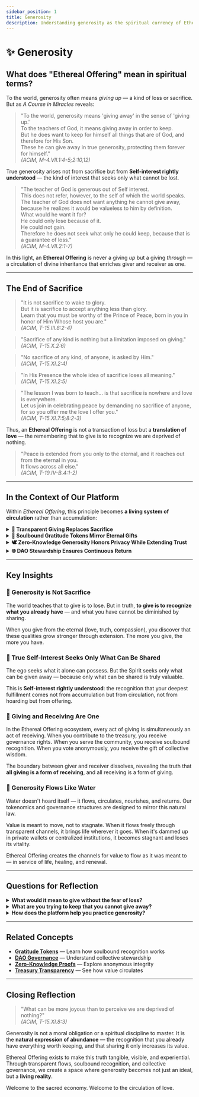 ```yaml
---
sidebar_position: 1
title: Generosity
description: Understanding generosity as the spiritual currency of Ethereal Offering
---
```


# ✨ Generosity

## What does "Ethereal Offering" mean in spiritual terms?

To the world, generosity often means *giving up* — a kind of loss or sacrifice.  
But as *A Course in Miracles* reveals:

> "To the world, generosity means 'giving away' in the sense of 'giving up.'  
> To the teachers of God, it means giving away in order to keep.  
> But he does want to keep for himself all things that are of God, and therefore for His Son.  
> These he can give away in true generosity, protecting them forever for himself."  
> *(ACIM, M-4.VII.1:4-5;2:10,12)*

True generosity arises not from sacrifice but from **Self-interest rightly understood** — the kind of interest that seeks only what cannot be lost.

> "The teacher of God is generous out of Self interest.  
> This does not refer, however, to the self of which the world speaks.  
> The teacher of God does not want anything he cannot give away, because he realizes it would be valueless to him by definition.  
> What would he want it for?  
> He could only lose because of it.  
> He could not gain.  
> Therefore he does not seek what only he could keep, because that is a guarantee of loss."  
> *(ACIM, M-4.VII.2:1-7)*

In this light, an **Ethereal Offering** is never a giving *up* but a giving *through* — a circulation of divine inheritance that enriches giver and receiver as one.

---

## The End of Sacrifice

> "It is not sacrifice to wake to glory.  
> But it is sacrifice to accept anything less than glory.  
> Learn that you must be worthy of the Prince of Peace, born in you in honor of Him Whose host you are."  
> *(ACIM, T-15.III.8:2-4)*

> "Sacrifice of any kind is nothing but a limitation imposed on giving."  
> *(ACIM, T-15.X.2:6)*

> "No sacrifice of any kind, of anyone, is asked by Him."  
> *(ACIM, T-15.XI.2:4)*

> "In His Presence the whole idea of sacrifice loses all meaning."  
> *(ACIM, T-15.XI.2:5)*

> "The lesson I was born to teach… is that sacrifice is nowhere and love is everywhere.  
> Let us join in celebrating peace by demanding no sacrifice of anyone, for so you offer me the love I offer you."  
> *(ACIM, T-15.XI.7:5;8:2-3)*

Thus, an **Ethereal Offering** is not a transaction of loss but a **translation of love** — the remembering that to give is to recognize we are deprived of nothing.

> "Peace is extended from you only to the eternal, and it reaches out from the eternal in you.  
> It flows across all else."  
> *(ACIM, T-19.IV-B.4:1-2)*

---

## In the Context of Our Platform

Within *Ethereal Offering*, this principle becomes **a living system of circulation** rather than accumulation:

<details>
<summary><strong>💎 Transparent Giving Replaces Sacrifice</strong></summary>

Every contribution to the Ethereal Offering ecosystem is tracked transparently on-chain, ensuring that what is given flows visibly through the network. This transparency transforms giving from an act of blind faith into a witnessed circulation of value.

When you can see where your offering goes and how it multiplies through the community, you realize you haven't lost anything — you've set something in motion that returns to you in countless forms.

</details>

<details>
<summary><strong>🔐 Soulbound Gratitude Tokens Mirror Eternal Gifts</strong></summary>

Our Gratitude Tokens are **soulbound** — they cannot be traded, sold, or transferred. They represent recognition for authentic service, recovery, and contribution that stays with you forever.

These tokens mirror the spiritual principle that what is truly valuable cannot be taken away. They are not commodities but **permanent witnesses** to the love you've extended.

Just as spiritual gifts are eternal and cannot be lost, soulbound tokens remain with you as a testament to your participation in the sacred economy of giving.

</details>

<details>
<summary><strong>🕊️ Zero-Knowledge Generosity Honors Privacy While Extending Trust</strong></summary>

Through **zero-knowledge proofs**, participants can give, vote, and contribute anonymously while still maintaining verifiable integrity.

This honors the spiritual teaching that true generosity doesn't seek recognition or praise — it simply extends itself. The technology allows you to give without attachment to identity or reputation, while the network still validates the authenticity of your offering.

Privacy becomes not a hiding place, but a sacred space where the ego's need for credit dissolves, and pure giving can emerge.

</details>

<details>
<summary><strong>🌐 DAO Stewardship Ensures Continuous Return</strong></summary>

Our DAO governance model ensures that no offering is withheld but continually returned to the whole. Every decision made by the community reflects the principle of **regenerative circulation**.

Funds flow toward healing initiatives, policy reform, and community support — then return as strengthened networks, expanded capacity, and renewed purpose.

The DAO operates on the understanding that what serves the whole serves each part, and what is given to the community is never lost but multiplied through collective stewardship.

</details>

---

## Key Insights

### 🌟 Generosity is Not Sacrifice

The world teaches that to give is to lose. But in truth, **to give is to recognize what you already have** — and what you have cannot be diminished by sharing.

When you give from the eternal (love, truth, compassion), you discover that these qualities grow stronger through extension. The more you give, the more you have.

### 💫 True Self-Interest Seeks Only What Can Be Shared

The ego seeks what it alone can possess. But the Spirit seeks only what can be given away — because only what can be shared is truly valuable.

This is **Self-interest rightly understood**: the recognition that your deepest fulfillment comes not from accumulation but from circulation, not from hoarding but from offering.

### 🔄 Giving and Receiving Are One

In the Ethereal Offering ecosystem, every act of giving is simultaneously an act of receiving. When you contribute to the treasury, you receive governance rights. When you serve the community, you receive soulbound recognition. When you vote anonymously, you receive the gift of collective wisdom.

The boundary between giver and receiver dissolves, revealing the truth that **all giving is a form of receiving**, and all receiving is a form of giving.

### 🌊 Generosity Flows Like Water

Water doesn't hoard itself — it flows, circulates, nourishes, and returns. Our tokenomics and governance structures are designed to mirror this natural law.

Value is meant to move, not to stagnate. When it flows freely through transparent channels, it brings life wherever it goes. When it's dammed up in private wallets or centralized institutions, it becomes stagnant and loses its vitality.

Ethereal Offering creates the channels for value to flow as it was meant to — in service of life, healing, and renewal.

---

## Questions for Reflection

<details>
<summary><strong>What would it mean to give without the fear of loss?</strong></summary>

Consider: If you knew that everything you gave would return to you multiplied — not necessarily in the same form, but in value and meaning — how would that change what you're willing to offer?

The Ethereal Offering invites you to experiment with this principle. Give your time, attention, service, or resources, and watch how the network responds. You may not receive back exactly what you gave, but you will receive something of equal or greater value: connection, recognition, purpose, or impact.

</details>

<details>
<summary><strong>What are you trying to keep that you cannot give away?</strong></summary>

The Course teaches that what we try to keep for ourselves alone becomes a "guarantee of loss." 

Reflect on what you're holding onto — whether it's knowledge, resources, time, or love — that you're afraid to share. What would happen if you released it into circulation?

Often, what we hoard out of fear becomes a burden. What we give freely becomes a blessing — both to others and to ourselves.

</details>

<details>
<summary><strong>How does the platform help you practice generosity?</strong></summary>

Ethereal Offering is designed as a **practice ground for sacred economics**. Every interaction — voting, contributing, receiving tokens, participating in governance — is an opportunity to experience generosity as circulation rather than sacrifice.

The transparency of the treasury lets you see your offerings in motion. The soulbound tokens remind you that what you've given can never be taken away. The zero-knowledge proofs free you from the ego's need for recognition.

How might you use the platform not just as a tool, but as a spiritual practice?

</details>

---

## Related Concepts

- [**Gratitude Tokens**](/docs/tokenomics/gratitude-tokens) — Learn how soulbound recognition works
- [**DAO Governance**](/docs/governance/dao-overview) — Understand collective stewardship
- [**Zero-Knowledge Proofs**](/docs/technology/zero-knowledge) — Explore anonymous integrity
- [**Treasury Transparency**](/docs/governance/treasury) — See how value circulates

---

## Closing Reflection

> "What can be more joyous than to perceive we are deprived of nothing?"  
> *(ACIM, T-15.XI.8:3)*

Generosity is not a moral obligation or a spiritual discipline to master. It is the **natural expression of abundance** — the recognition that you already have everything worth keeping, and that sharing it only increases its value.

Ethereal Offering exists to make this truth tangible, visible, and experiential. Through transparent flows, soulbound recognition, and collective governance, we create a space where generosity becomes not just an ideal, but a **living reality**.

Welcome to the sacred economy. Welcome to the circulation of love.

